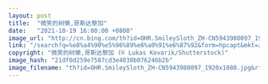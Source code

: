 ```yaml
---
layout: post
title:  "微笑的树懒,哥斯达黎加"
date:   "2021-10-19 16:00:00 +0800"
image_url: "http://cn.bing.com/th?id=OHR.SmileySloth_ZH-CN5943980097_1920x1080.jpg&rf=LaDigue_1920x1080.jpg&pid=hp"
link: "/search?q=%e8%a4%90%e5%96%89%e6%a0%91%e6%87%92&form=hpcapt&mkt=zh-cn"
copyright: "微笑的树懒,哥斯达黎加 (© Lukas Kovarik/Shutterstock)"
image_hash: "21df0d259e7587cd3e4038b076246b2b"
image_filename: "th?id=OHR.SmileySloth_ZH-CN5943980097_1920x1080.jpg&rf=LaDigue_1920x1080.jpg&pid=hp"
---
```


